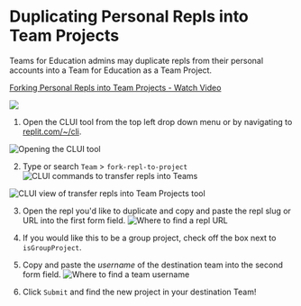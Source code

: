 # Duplicating Personal Repls into Team Projects 

Teams for Education admins may duplicate repls from their personal accounts into a Team for Education as a Team Project.

<a href="https://www.loom.com/share/31e2d176705844369364e4339961e292">
    <p>Forking Personal Repls into Team Projects  - Watch Video</p>
    <img style="max-width:300px;" src="https://cdn.loom.com/sessions/thumbnails/31e2d176705844369364e4339961e292-with-play.gif">
  </a>

1. Open the CLUI tool from the top left drop down menu or by navigating to [replit.com/~/cli](https://replit.com/~/cli).

![Opening the CLUI tool](/images/teamsForEducation/CLUI.png)

2. Type or search `Team` > `fork-repl-to-project`
![CLUI commands to transfer repls into Teams](/images/teamsForEducation/team-forkrepltoproject.png)

![CLUI view of transfer repls into Team Projects tool](/images/teamsForEducation/fork-repl-to-teamproject.png)

3. Open the repl you'd like to duplicate and copy and paste the repl slug or URL into the first form field. 
![Where to find a repl URL](/images/teamsForEducation/repl-url.png)

4. If you would like this to be a group project, check off the box next to `isGroupProject`. 

5. Copy and paste the *username* of the destination team into the second form field. 
![Where to find a team username](/images/teamsForEducation/team-username.png)

6. Click `Submit` and find the new project in your destination Team! 